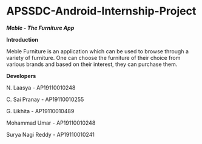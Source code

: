 # APSSDC-Android-Internship-Project

***Meble - The Furniture App***

**Introduction**

Meble Furniture is an application which can be used to browse through a variety of furniture. One can choose the furniture of their choice from various brands and based on their interest, they can purchase them.

**Developers**

N. Laasya - AP19110010248

C. Sai Pranay - AP19110010255

G. Likhita - AP19110010489

Mohammad Umar - AP19110010248

Surya Nagi Reddy - AP19110010241
